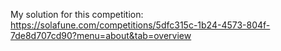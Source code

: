 My solution for this competition: https://solafune.com/competitions/5dfc315c-1b24-4573-804f-7de8d707cd90?menu=about&tab=overview
